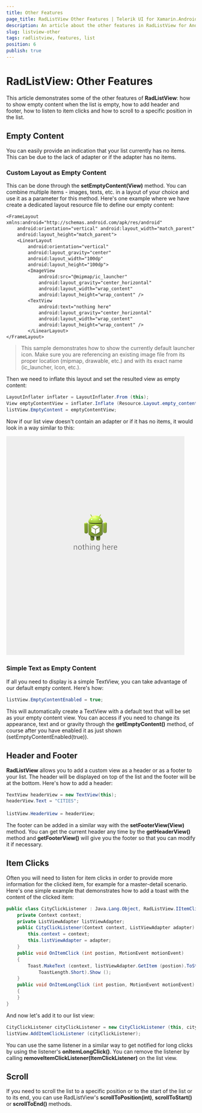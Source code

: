 ```yaml
---
title: Other Features
page_title: RadListView Other Features | Telerik UI for Xamarin.Android Documentation
description: An article about the other features in RadListView for Android.
slug: listview-other
tags: radlistview, features, list
position: 6
publish: true
---
```


# RadListView: Other Features

This article demonstrates some of the other features of **RadListView**: how to show empty content when the list is empty, 
how to add header and footer, how to listen to item clicks and how to scroll to a specific position in the list.

## Empty Content

You can easily provide an indication that your list currently has no items. This can be due to the lack of adapter or if the adapter has no items.

### Custom Layout as Empty Content

This can be done through the **setEmptyContent(View)** method. You can combine multiple items - images, texts, etc. in a layout of your choice and use it 
as a parameter for this method. Here's one example where we have create a dedicated layout resource file to define our empty content:

	<FrameLayout xmlns:android="http://schemas.android.com/apk/res/android"
		android:orientation="vertical" android:layout_width="match_parent"
		android:layout_height="match_parent">
		<LinearLayout
			android:orientation="vertical"
			android:layout_gravity="center"
			android:layout_width="100dp"
			android:layout_height="100dp">
			<ImageView
				android:src="@mipmap/ic_launcher"
				android:layout_gravity="center_horizontal"
				android:layout_width="wrap_content"
				android:layout_height="wrap_content" />
			<TextView
				android:text="nothing here"
				android:layout_gravity="center_horizontal"
				android:layout_width="wrap_content"
				android:layout_height="wrap_content" />
			</LinearLayout>
	</FrameLayout>

> This sample demonstrates how to show the currently default launcher icon. Make sure you are referencing an existing image file from its proper location (mipmap, drawable, etc.) and with its exact name (ic_launcher, Icon, etc.).

Then we need to inflate this layout and set the resulted view as empty content:


```C#
LayoutInflater inflater = LayoutInflater.From (this);
View emptyContentView = inflater.Inflate (Resource.Layout.empty_content, listView, false);
listView.EmptyContent = emptyContentView;
```

Now if our list view doesn't contain an adapter or if it has no items, it would look in a way similar to this:

![TelerikUI-ListView-EmptyContent](images/listview-other-1.png "Here's how the empty content created in this article looks like.")

### Simple Text as Empty Content

If all you need to display is a simple TextView, you can take advantage of our default empty content. Here's how:


```C#
listView.EmptyContentEnabled = true;
```

This will automatically create a TextView with a default text that will be set as your empty content view. You can access if you need to change its appearance, text and or gravity through the **getEmptyContent()** method, of course
after you have enabled it as just shown (setEmptyContentEnabled(true)).

## Header and Footer

**RadListView** allows you to add a custom view as a header or as a footer to your list. The header will be displayed on top of the list and the footer will be at the bottom. Here's how to add a header:


```C#
TextView headerView = new TextView(this);
headerView.Text = "CITIES";

listView.HeaderView = headerView;
```

The footer can be added in a similar way with the **setFooterView(View)** method. You can get the current header any time by the **getHeaderView()** method and **getFooterView()** will give you the footer so that you can
modify it if necessary.

## Item Clicks

Often you will need to listen for item clicks in order to provide more information for the clicked item, for example for a master-detail scenario. Here's one simple example that demonstrates how to add
a toast with the content of the clicked item:


```C#
public class CityClickListener : Java.Lang.Object, RadListView.IItemClickListener {
	private Context context;
	private ListViewAdapter listViewAdapter;
	public CityClickListener(Context context, ListViewAdapter adapter) {
		this.context = context;
		this.listViewAdapter = adapter;
	}
	public void OnItemClick (int postion, MotionEvent motionEvent)
	{
		Toast.MakeText (context, listViewAdapter.GetItem (postion).ToString(), 
			ToastLength.Short).Show ();
	}
	public void OnItemLongClick (int postion, MotionEvent motionEvent)
	{
	}
}
```

And now let's add it to our list view:


```C#
CityClickListener cityClickListener = new CityClickListener (this, cityAdapter);
listView.AddItemClickListener (cityClickListener);
```

You can use the same listener in a similar way to get notified for long clicks by using the listener's **onItemLongClick()**.
You can remove the listener by calling **removeItemClickListener(ItemClickListener)** on the list view.

## Scroll

If you need to scroll the list to a specific position or to the start of the list or to its end, you can use RadListView's **scrollToPosition(int)**, **scrollToStart()** or **scrollToEnd()** methods.